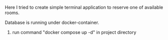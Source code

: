
Here I tried to create simple terminal
application to reserve one of available rooms.

Database is running under docker-container. 

1) run command "docker compose up -d" in project directory